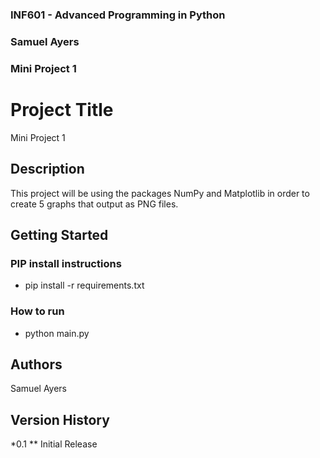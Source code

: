 ### INF601 - Advanced Programming in Python
### Samuel Ayers
### Mini Project 1


# Project Title

Mini Project 1

## Description

This project will be using the packages NumPy and Matplotlib in order to create 5 graphs that output as PNG files.

## Getting Started

### PIP install instructions

* pip install -r requirements.txt

### How to run
* python main.py
  
## Authors
Samuel Ayers

## Version History
*0.1
** Initial Release




